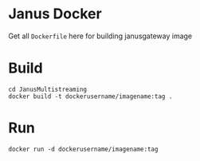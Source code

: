 # Janus Docker
Get all `Dockerfile` here for building janusgateway image

# Build
	cd JanusMultistreaming
	docker build -t dockerusername/imagename:tag .

# Run
	docker run -d dockerusername/imagename:tag
		
